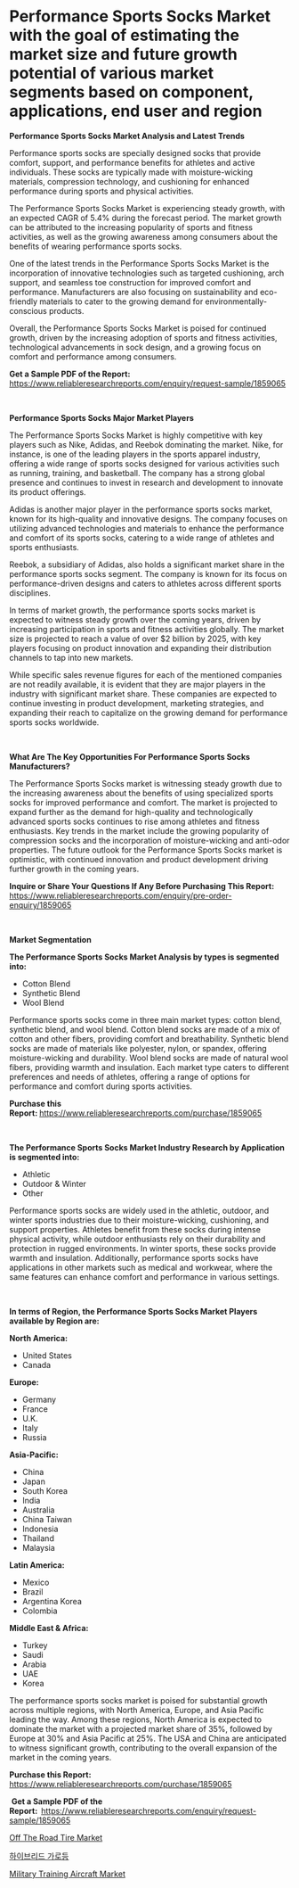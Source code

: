 <p><h1>Performance Sports Socks Market with the goal of estimating the market size and future growth potential of various market segments based on component, applications, end user and region</h1></p><p><strong>Performance Sports Socks Market Analysis and Latest Trends</strong></p>
<p><p>Performance sports socks are specially designed socks that provide comfort, support, and performance benefits for athletes and active individuals. These socks are typically made with moisture-wicking materials, compression technology, and cushioning for enhanced performance during sports and physical activities.</p><p>The Performance Sports Socks Market is experiencing steady growth, with an expected CAGR of 5.4% during the forecast period. The market growth can be attributed to the increasing popularity of sports and fitness activities, as well as the growing awareness among consumers about the benefits of wearing performance sports socks. </p><p>One of the latest trends in the Performance Sports Socks Market is the incorporation of innovative technologies such as targeted cushioning, arch support, and seamless toe construction for improved comfort and performance. Manufacturers are also focusing on sustainability and eco-friendly materials to cater to the growing demand for environmentally-conscious products.</p><p>Overall, the Performance Sports Socks Market is poised for continued growth, driven by the increasing adoption of sports and fitness activities, technological advancements in sock design, and a growing focus on comfort and performance among consumers.</p></p>
<p><strong>Get a Sample PDF of the Report:&nbsp;</strong> <a href="https://www.reliableresearchreports.com/enquiry/request-sample/1859065">https://www.reliableresearchreports.com/enquiry/request-sample/1859065</a></p>
<p>&nbsp;</p>
<p><strong>Performance Sports Socks Major Market Players</strong></p>
<p><p>The Performance Sports Socks Market is highly competitive with key players such as Nike, Adidas, and Reebok dominating the market. Nike, for instance, is one of the leading players in the sports apparel industry, offering a wide range of sports socks designed for various activities such as running, training, and basketball. The company has a strong global presence and continues to invest in research and development to innovate its product offerings.</p><p>Adidas is another major player in the performance sports socks market, known for its high-quality and innovative designs. The company focuses on utilizing advanced technologies and materials to enhance the performance and comfort of its sports socks, catering to a wide range of athletes and sports enthusiasts.</p><p>Reebok, a subsidiary of Adidas, also holds a significant market share in the performance sports socks segment. The company is known for its focus on performance-driven designs and caters to athletes across different sports disciplines.</p><p>In terms of market growth, the performance sports socks market is expected to witness steady growth over the coming years, driven by increasing participation in sports and fitness activities globally. The market size is projected to reach a value of over $2 billion by 2025, with key players focusing on product innovation and expanding their distribution channels to tap into new markets.</p><p>While specific sales revenue figures for each of the mentioned companies are not readily available, it is evident that they are major players in the industry with significant market share. These companies are expected to continue investing in product development, marketing strategies, and expanding their reach to capitalize on the growing demand for performance sports socks worldwide.</p></p>
<p>&nbsp;</p>
<p><strong>What Are The Key Opportunities For Performance Sports Socks Manufacturers?</strong></p>
<p><p>The Performance Sports Socks market is witnessing steady growth due to the increasing awareness about the benefits of using specialized sports socks for improved performance and comfort. The market is projected to expand further as the demand for high-quality and technologically advanced sports socks continues to rise among athletes and fitness enthusiasts. Key trends in the market include the growing popularity of compression socks and the incorporation of moisture-wicking and anti-odor properties. The future outlook for the Performance Sports Socks market is optimistic, with continued innovation and product development driving further growth in the coming years.</p></p>
<p><strong>Inquire or Share Your Questions If Any Before Purchasing This Report:</strong> <a href="https://www.reliableresearchreports.com/enquiry/pre-order-enquiry/1859065">https://www.reliableresearchreports.com/enquiry/pre-order-enquiry/1859065</a></p>
<p>&nbsp;</p>
<p><strong>Market Segmentation</strong></p>
<p><strong>The Performance Sports Socks Market Analysis by types is segmented into:</strong></p>
<p><ul><li>Cotton Blend</li><li>Synthetic Blend</li><li>Wool Blend</li></ul></p>
<p><p>Performance sports socks come in three main market types: cotton blend, synthetic blend, and wool blend. Cotton blend socks are made of a mix of cotton and other fibers, providing comfort and breathability. Synthetic blend socks are made of materials like polyester, nylon, or spandex, offering moisture-wicking and durability. Wool blend socks are made of natural wool fibers, providing warmth and insulation. Each market type caters to different preferences and needs of athletes, offering a range of options for performance and comfort during sports activities.</p></p>
<p><strong>Purchase this Report:&nbsp;</strong><a href="https://www.reliableresearchreports.com/purchase/1859065">https://www.reliableresearchreports.com/purchase/1859065</a></p>
<p>&nbsp;</p>
<p><strong>The Performance Sports Socks Market Industry Research by Application is segmented into:</strong></p>
<p><ul><li>Athletic</li><li>Outdoor & Winter</li><li>Other</li></ul></p>
<p><p>Performance sports socks are widely used in the athletic, outdoor, and winter sports industries due to their moisture-wicking, cushioning, and support properties. Athletes benefit from these socks during intense physical activity, while outdoor enthusiasts rely on their durability and protection in rugged environments. In winter sports, these socks provide warmth and insulation. Additionally, performance sports socks have applications in other markets such as medical and workwear, where the same features can enhance comfort and performance in various settings.</p></p>
<p>&nbsp;</p>
<p><strong>In terms of Region, the Performance Sports Socks Market Players available by Region are:</strong></p>
<p>
    <p> <strong> North America: </strong>
        <ul>
            <li>United States</li>
            <li>Canada</li>
        </ul>
        </p> 
    <p> <strong> Europe: </strong>
        <ul>
            <li>Germany</li>
            <li>France</li>
            <li>U.K.</li>
            <li>Italy</li>
            <li>Russia</li>
        </ul>
        </p> 
    <p> <strong> Asia-Pacific: </strong>
        <ul>
            <li>China</li>
            <li>Japan</li>
            <li>South Korea</li>
            <li>India</li>
            <li>Australia</li>
            <li>China Taiwan</li>
            <li>Indonesia</li>
            <li>Thailand</li>
            <li>Malaysia</li>
        </ul>
        </p> 
    <p> <strong> Latin America: </strong>
        <ul>
            <li>Mexico</li>
            <li>Brazil</li>
            <li>Argentina Korea</li>
            <li>Colombia</li>
        </ul>
        </p> 
    <p> <strong> Middle East & Africa: </strong>
        <ul>
            <li>Turkey</li>
            <li>Saudi</li>
            <li>Arabia</li>
            <li>UAE</li>
            <li>Korea</li>
        </ul>
    </p>
    </p>
<p><p>The performance sports socks market is poised for substantial growth across multiple regions, with North America, Europe, and Asia Pacific leading the way. Among these regions, North America is expected to dominate the market with a projected market share of 35%, followed by Europe at 30% and Asia Pacific at 25%. The USA and China are anticipated to witness significant growth, contributing to the overall expansion of the market in the coming years.</p></p>
<p><strong>Purchase this Report: </strong><a href="https://www.reliableresearchreports.com/purchase/1859065">https://www.reliableresearchreports.com/purchase/1859065</a></p>
<p>&nbsp;<strong>Get a Sample PDF of the Report:&nbsp;&nbsp;</strong><a href="https://www.reliableresearchreports.com/enquiry/request-sample/1859065">https://www.reliableresearchreports.com/enquiry/request-sample/1859065</a></p>
<p><strong></strong></p>
<p><p><a href="https://pretty-mail-caf.notion.site/Off-The-Road-Tire-Market-Research-Report-Unlocks-Analysis-on-the-Market-Financial-Status-Market-Siz-de3faf3e7afd481c94c5ccd32578c07c">Off The Road Tire Market</a></p><p><a href="https://medium.com/@maksymilianbaran1901/%ED%95%98%EC%9D%B4%EB%B8%8C%EB%A6%AC%EB%93%9C-%EA%B0%80%EB%A1%9C%EB%93%B1-%EC%8B%9C%EC%9E%A5-%EC%8B%9C%EC%9E%A5-cagr-%EC%8B%9C%EC%9E%A5-%EB%8F%99%ED%96%A5-%EB%B0%8F-%EC%84%B1%EC%9E%A5-%EC%A0%84%EB%9E%B5%EC%97%90-%EB%8C%80%ED%95%9C-%ED%86%B5%EC%B0%B0%EB%A0%A5-a904c0e7b6f7">하이브리드 가로등</a></p><p><a href="https://flame-sidecar-702.notion.site/Military-Training-Aircraft-Market-Share-Market-New-Trends-Analysis-Report-By-Type-By-Application--0c59db82602f4719a8d0ded546e6c1a9">Military Training Aircraft Market</a></p></p>